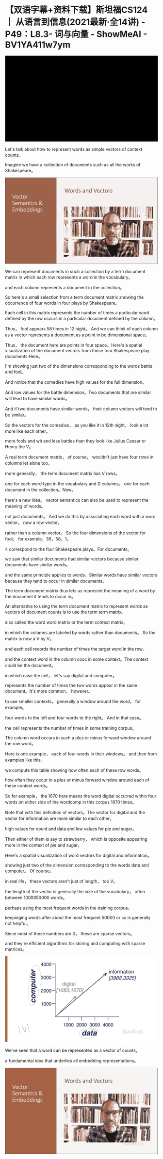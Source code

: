 # 【双语字幕+资料下载】斯坦福CS124 ｜ 从语言到信息(2021最新·全14讲) - P49：L8.3- 词与向量 - ShowMeAI - BV1YA411w7ym

![](img/f3fb0d10fef0540ecdd733f32f528de2_0.png)

Let's talk about how to represent words as simple vectors of context counts。

 Imagine we have a collection of documents such as all the works of Shakespeare。



![](img/f3fb0d10fef0540ecdd733f32f528de2_2.png)

We can represent documents in such a collection by a term document matrix in which each row represents a word in the vocabulary。

 and each column represents a document in the collection。

 So here's a small selection from a term document matrix showing the occurrence of four words in four plays by Shakespeare。

 Each cell in this matrix represents the number of times a particular word defined by the row occurs in a particular document defined by the column。

 Thus， fool appears 58 times in 12 night。 And we can think of each column as a vector represents a document as a point in be dimensional space。

 Thus， the document here are points in four space。Here's a spatial visualization of the document vectors from those four Shakespeare play documents Here。

 I'm showing just two of the dimensions corresponding to the words battle and fool。

 And notice that the comedies have high values for the full dimension。

And low values for the battle dimension。Two documents that are similar will tend to have similar words。

 And if two documents have similar words， their column vectors will tend to be similar。

So the vectors for the comedies， as you like it in 12th night， look a lot more like each other。

 more fools and wit and less battles than they look like Julius Caesar or Henry the V。

A real term document matrix， of course， wouldn't just have four rows in columns let alone too。

 more generally， the term document matrix has V rows。

 one for each word type in the vocabulary and D columns， one for each document in the collection。Now。

 here's a new idea。 vector semantics can also be used to represent the meaning of words。

 not just documents。 And we do this by associating each word with a word vector， now a row vector。

 rather than a column vector。 So the four dimensions of the vector for fool， for example，36，58，1。

4 correspond to the four Shakespeare plays。For documents。

 we saw that similar documents had similar vectors because similar documents have similar words。

 and the same principle applies to words。Similar words have similar vectors because they tend to occur in similar documents。

 The term document matrix thus lets us represent the meaning of a word by the document it tends to occur in。

An alternative to using the term document matrix to represent words as vectors of document counts is to use the term term matrix。

 also called the word word matrix or the term context matrix。

 in which the columns are labeled by words rather than documents。 So the matrix is now a V by V。

 and each cell records the number of times the target word in the row。

 and the context word in the column cooc in some context。The context could be the document。

 in which case the cell， let's say digital and computer。

 represents the number of times the two words appear in the same document。It's more common， however。

 to use smaller contexts， generally a window around the word， for example。

 four words to the left and four words to the right。 And in that case。

 the cell represents the number of times in some training corpus。

The column word occurs in such a plus or minus forward window around the row word。

 Here is one example， each of four words in their windows。 and then from examples like this。

 we compute this table showing how often each of these row words。

 how often they occur in a plus or minus forward window around each of these context words。

So for example， the 1670 here means the word digital occurred within four words on either side of the wordcomp in this corpus 1670 times。

Note that with this definition of vectors。The vector for digital and the vector for information are more similar to each other。

 high values for count and data and low values for pie and sugar。

Then either of them is say to strawberry， which is opposite appearing more in the context of pie and sugar。

Here's a spatial visualization of word vectors for digital and information。

 showing just two of the dimension corresponding to the words data and computer。 Of course。

 in real life， these vectors aren't just of length， too V。

 the length of the vector is generally the size of the vocabulary， often between 1000050000 words。

 perhaps using the most frequent words in the training corpus。

 keepinging words after about the most frequent 50000 or so is generally not helpful。

 Since most of these numbers are 0， these are sparse vectors。

 and they're efficient algorithms for storing and computing with sparse matrices。



![](img/f3fb0d10fef0540ecdd733f32f528de2_4.png)

We've seen that a word can be represented as a vector of counts。

 a fundamental idea that underlies all embedding representations。



![](img/f3fb0d10fef0540ecdd733f32f528de2_6.png)